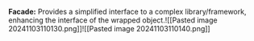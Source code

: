 **Facade:** Provides a simplified interface to a complex library/framework, enhancing the interface of the wrapped object.![[Pasted image 20241103110130.png]]![[Pasted image 20241103110140.png]]